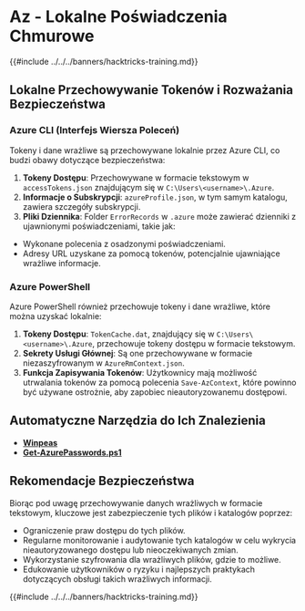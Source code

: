 # Az - Lokalne Poświadczenia Chmurowe

{{#include ../../../banners/hacktricks-training.md}}

## Lokalne Przechowywanie Tokenów i Rozważania Bezpieczeństwa

### Azure CLI (Interfejs Wiersza Poleceń)

Tokeny i dane wrażliwe są przechowywane lokalnie przez Azure CLI, co budzi obawy dotyczące bezpieczeństwa:

1. **Tokeny Dostępu**: Przechowywane w formacie tekstowym w `accessTokens.json` znajdującym się w `C:\Users\<username>\.Azure`.
2. **Informacje o Subskrypcji**: `azureProfile.json`, w tym samym katalogu, zawiera szczegóły subskrypcji.
3. **Pliki Dziennika**: Folder `ErrorRecords` w `.azure` może zawierać dzienniki z ujawnionymi poświadczeniami, takie jak:
- Wykonane polecenia z osadzonymi poświadczeniami.
- Adresy URL uzyskane za pomocą tokenów, potencjalnie ujawniające wrażliwe informacje.

### Azure PowerShell

Azure PowerShell również przechowuje tokeny i dane wrażliwe, które można uzyskać lokalnie:

1. **Tokeny Dostępu**: `TokenCache.dat`, znajdujący się w `C:\Users\<username>\.Azure`, przechowuje tokeny dostępu w formacie tekstowym.
2. **Sekrety Usługi Głównej**: Są one przechowywane w formacie niezaszyfrowanym w `AzureRmContext.json`.
3. **Funkcja Zapisywania Tokenów**: Użytkownicy mają możliwość utrwalania tokenów za pomocą polecenia `Save-AzContext`, które powinno być używane ostrożnie, aby zapobiec nieautoryzowanemu dostępowi.

## Automatyczne Narzędzia do Ich Znalezienia

- [**Winpeas**](https://github.com/carlospolop/PEASS-ng/tree/master/winPEAS/winPEASexe)
- [**Get-AzurePasswords.ps1**](https://github.com/NetSPI/MicroBurst/blob/master/AzureRM/Get-AzurePasswords.ps1)

## Rekomendacje Bezpieczeństwa

Biorąc pod uwagę przechowywanie danych wrażliwych w formacie tekstowym, kluczowe jest zabezpieczenie tych plików i katalogów poprzez:

- Ograniczenie praw dostępu do tych plików.
- Regularne monitorowanie i audytowanie tych katalogów w celu wykrycia nieautoryzowanego dostępu lub nieoczekiwanych zmian.
- Wykorzystanie szyfrowania dla wrażliwych plików, gdzie to możliwe.
- Edukowanie użytkowników o ryzyku i najlepszych praktykach dotyczących obsługi takich wrażliwych informacji.

{{#include ../../../banners/hacktricks-training.md}}
